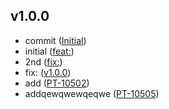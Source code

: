 ## v1.0.0

- commit ([Initial](https://jira.action-media.ru/browse/Initial))
- initial ([feat:](https://jira.action-media.ru/browse/feat:))
- 2nd ([fix:](https://jira.action-media.ru/browse/fix:))
- fix: ([v1.0.0](https://jira.action-media.ru/browse/v1.0.0))
- add ([PT-10502](https://jira.action-media.ru/browse/PT-10502))
- addqewqwewqeqwe ([PT-10505](https://jira.action-media.ru/browse/PT-10505))
